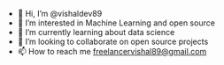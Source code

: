 - 👋 Hi, I’m @vishaldev89
- 👀 I’m interested in Machine Learning and open source
- 🌱 I’m currently learning about data science
- 💞️ I’m looking to collaborate on open source projects
- 📫 How to reach me freelancervishal89@gmail.com

<!---
vishaldev89/vishaldev89 is a ✨ special ✨ repository because its `README.md` (this file) appears on your GitHub profile.
You can click the Preview link to take a look at your changes.
--->
